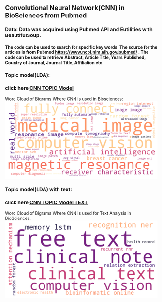 
## Convolutional Neural Network(CNN) in BioSciences from Pubmed

### Data: Data was acquired using Pubmed API and Eutilities with BeautifulSoup.

#### The code can be used to search for specific key words. The source for the articles is from Pubmed https://www.ncbi.nlm.nih.gov/pubmed/ . The code can be used to retrieve Abstract, Article Title, Years Published, Country of Journal, Journal Title, Affiliation etc. 

 
### Topic model(LDA):


### click here [CNN TOPIC Model](http://htmlpreview.github.com/?https://github.com/htanjore/convolutional-neural-network-in-BioScience-pubmed/blob/master/data/lda.html)



Word Cloud of Bigrams Where CNN is used in Biosciences:
![ScreenShot](data/word_cloud_cnn.png 'CNN')


### Topic model(LDA) with text:



### click here [CNN TOPIC Model TEXT](http://htmlpreview.github.com/?https://github.com/htanjore/convolutional-neural-network-in-BioScience-pubmed/blob/master/data/lda_text.html)

Word Cloud of Bigrams Where CNN is used for Text Analysis in BioSciences:
![ScreenShot](data/word_cloud_cnn_text.png 'CNN Text')

